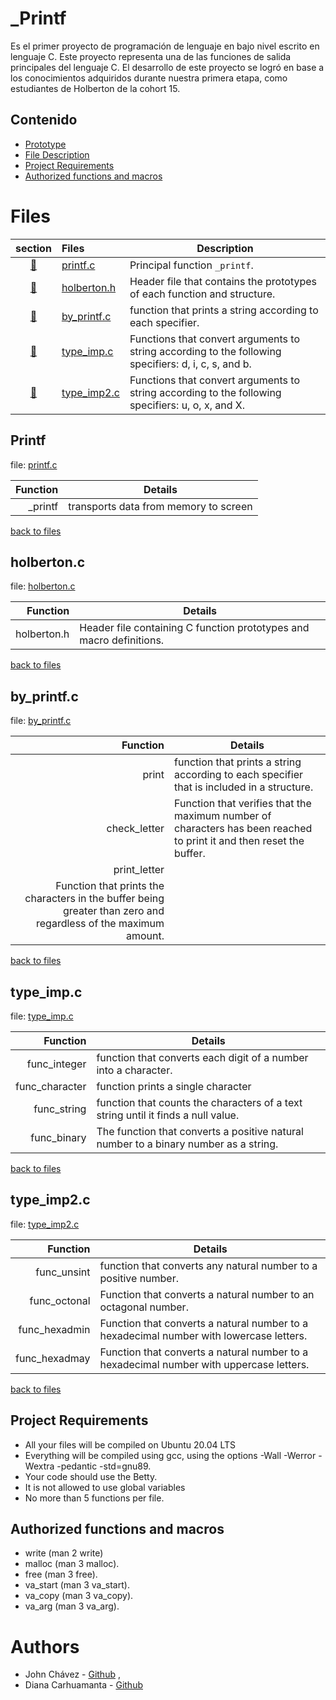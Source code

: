# _Printf
Es el primer proyecto de programación de lenguaje en bajo nivel escrito en lenguaje C. Este proyecto representa una de las funciones de salida principales del lenguaje C. El desarrollo de este proyecto se logró en base a los conocimientos adquiridos durante nuestra primera etapa, como estudiantes de Holberton de la cohort 15.


## Contenido
<!-- toc -->

- [Prototype](#Prototype)
- [File Description](#File-Description)
- [Project Requirements](#Project-Requirements)
- [Authorized functions and macros](#Authorized-functions-and-macros)

<!-- tocstop -->
# Files

|         section         | Files                                          | Description                                                  |
| :--------------------: | :--------------------------------------------- | ------------------------------------------------------------ |
|   [📌](#_printf.c)      | [printf.c](./_printf.c)                         | Principal function `_printf`.                                |
|   [📌](#holberton.c)    | [holberton.h](./holberton.c)                   | Header file that contains the prototypes of each function and structure. |
|   [📌](#by_printf.c)    | [by_printf.c](./by_printf.c)                             | function that prints a string according to each specifier.   |
|   [📌](#type_imp.c)     | [type_imp.c](./type_imp.c)                 | Functions that convert arguments to string according to the following specifiers: d, i, c, s, and b.|
|   [📌](#type_imp2.c)    | [type_imp2.c](./type_imp2.c)                 | Functions that convert arguments to string according to the following specifiers: u, o, x, and X.|


## Printf

file: [printf.c](./_printf.c)

| Function | Details                                               |
| -------: | ----------------------------------------------------- |
|  _printf | transports data from memory to screen |



[back to files](#Files)



## holberton.c

file: [holberton.c](./holberton.c)


| Function | Details                                  |
| -------: | ---------------------------------------- |
|     holberton.h | Header file containing C function prototypes and macro definitions. |



[back to files](#Files)

## by_printf.c

file: [by_printf.c](./by_printf.c)


|   Function | Details                                                      |
| ---------: | ------------------------------------------------------------ |
|    print | function that prints a string according to each specifier that is included in a structure. |
| check_letter | Function that verifies that the maximum number of characters has been reached to print it and then reset the buffer.  |
|    print_letter |
Function that prints the characters in the buffer being greater than zero and regardless of the maximum amount. |


[back to files](#Files)

## type_imp.c

file: [type_imp.c](./type_imp.c)


|    Function | Details                                    |
| ----------: | ------------------------------------------ |
| func_integer | function that converts each digit of a number into a character. |
| func_character | function prints a single character   |
| func_string | function that counts the characters of a text string until it finds a null value.  |
| func_binary | The function that converts a positive natural number to a binary number as a string. |

[back to files](#Files)



## type_imp2.c

file: [type_imp2.c](./type_imp2.c)


| Function | Details                            |
| -------: | ---------------------------------- |
| func_unsint | function that converts any natural number to a positive number. |
| func_octonal | Function that converts a natural number to an octagonal number. |
| func_hexadmin | Function that converts a natural number to a hexadecimal number with lowercase letters. |
| func_hexadmay | Function that converts a natural number to a hexadecimal number with uppercase letters. |


[back to files](#Files)


## Project Requirements
- All your files will be compiled on Ubuntu 20.04 LTS
- Everything will be compiled using gcc, using the options -Wall -Werror -Wextra -pedantic -std=gnu89.
- Your code should use the Betty.
- It is not allowed to use global variables
- No more than 5 functions per file.

## Authorized functions and macros
- write (man 2 write)
- malloc (man 3 malloc).
- free (man 3 free).
- va_start (man 3 va_start).
- va_copy (man 3 va_copy).
- va_arg (man 3 va_arg).

# Authors

- John Chávez - [Github](http://github.com/jrichard1909) ,
- Diana Carhuamanta - [Github](https://github.com/CarolinaDCode)
